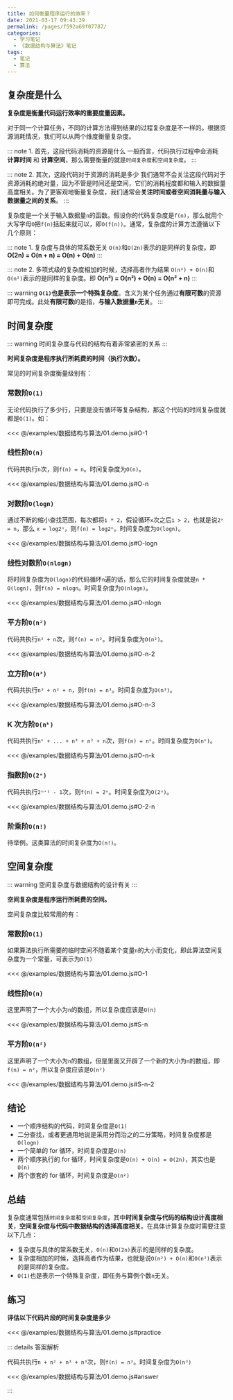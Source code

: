 ```yaml
---
title: 如何衡量程序运行的效率？
date: 2021-03-17 09:43:39
permalink: /pages/f592a69f07787/
categories:
  - 学习笔记
  - 《数据结构与算法》笔记
tags:
  - 笔记
  - 算法
---
```


## 复杂度是什么

**复杂度是衡量代码运行效率的重要度量因素。**

对于同一个计算任务，不同的计算方法得到结果的过程复杂度是不一样的。根据资源消耗情况，我们可以从两个维度衡量复杂度。

::: note 1. 首先，这段代码消耗的资源是什么
一般而言，代码执行过程中会消耗 **计算时间** 和 **计算空间**，那么需要衡量的就是`时间复杂度`和`空间复杂度`。
:::

::: note 2. 其次，这段代码对于资源的消耗是多少
我们通常不会关注这段代码对于资源消耗的绝对量，因为不管是时间还是空间，它们的消耗程度都和输入的数据量高度相关。为了更客观地衡量复杂度，我们通常会**关注时间或者空间消耗量与输入数据量之间的关系**。
:::

复杂度是一个关于输入数据量`n`的函数。假设你的代码复杂度是`f(n)`，那么就用个大写字母`O`把`f(n)`括起来就可以，即`O(f(n))`。通常，复杂度的计算方法遵循以下几个原则：

::: note 1. 复杂度与具体的常系数无关
`O(n)`和`O(2n)`表示的是同样的复杂度。即 **O(2n) = O(n + n) = O(n) + O(n)**
:::

::: note 2. 多项式级的复杂度相加的时候，选择高者作为结果
`O(n²) + O(n)`和`O(n²)`表示的是同样的复杂度。即 **O(n²) = O(n²) + O(n) = O(n² + n)**
:::

::: warning
**`O(1)`也是表示一个特殊复杂度**。含义为某个任务通过**有限可数**的资源即可完成。此处**有限可数**的是指，**与输入数据量`n`无关**。
:::

## 时间复杂度

::: warning
时间复杂度与代码的结构有着非常紧密的关系
:::

**时间复杂度是程序执行所耗费的时间（执行次数）。**

常见的时间复杂度衡量级别有：

### 常数阶`O(1)`

无论代码执行了多少行，只要是没有循环等复杂结构，那这个代码的时间复杂度就都是`O(1)`。如：

<<< @/examples/数据结构与算法/01.demo.js#O-1

### 线性阶`O(n)`

代码共执行`n`次，则`f(n) = n`。时间复杂度为`O(n)`。

<<< @/examples/数据结构与算法/01.demo.js#O-n

### 对数阶`O(logn)`

通过不断的缩小查找范围，每次都将`i * 2`，假设循环`x`次之后`i > 2`，也就是说`2ˣ = n`，那么 `x = log2ⁿ`，则`f(n) = log2ⁿ`。时间复杂度为`O(logn)`。

<<< @/examples/数据结构与算法/01.demo.js#O-logn

### 线性对数阶`O(nlogn)`

将时间复杂度为`O(logn)`的代码循环`n`遍的话，那么它的时间复杂度就是`n * O(logn)`，则`f(n) = nlogn`。时间复杂度为`O(nlogn)`。

<<< @/examples/数据结构与算法/01.demo.js#O-nlogn

### 平方阶`O(n²)`

代码共执行`n² + n`次，则`f(n) = n²`。时间复杂度为`O(n²)`。

<<< @/examples/数据结构与算法/01.demo.js#O-n-2

### 立方阶`O(n³)`

代码共执行`n³ + n² + n`，则`f(n) = n³`。时间复杂度为`O(n³)`。

<<< @/examples/数据结构与算法/01.demo.js#O-n-3

### K 次方阶`O(nᵏ)`

代码共执行`nᵏ + ... + n³ + n² + n`次，则`f(n) = nᵏ`。时间复杂度为`O(nᵏ)`。

<<< @/examples/数据结构与算法/01.demo.js#O-n-k

### 指数阶`O(2ⁿ)`

代码共执行`2ⁿ⁺¹ - 1`次，则`f(n) = 2ⁿ`。时间复杂度为`O(2ⁿ)`。

<<< @/examples/数据结构与算法/01.demo.js#O-2-n

### 阶乘阶`O(n!)`

待举例。这类算法的时间复杂度为`O(n!)`。

## 空间复杂度

::: warning
空间复杂度与数据结构的设计有关
:::

**空间复杂度是程序运行所耗费的空间。**

空间复杂度比较常用的有：

### 常数阶`O(1)`

如果算法执行所需要的临时空间不随着某个变量`n`的大小而变化，即此算法空间复杂度为一个常量，可表示为`O(1)`

<<< @/examples/数据结构与算法/01.demo.js#O-1

### 线性阶`O(n)`

这里声明了一个大小为`n`的数组，所以复杂度应该是`O(n)`

<<< @/examples/数据结构与算法/01.demo.js#S-n

### 平方阶`O(n²)`

这里声明了一个大小为`n`的数组，但是里面又开辟了一个新的大小为`n`的数组，即`f(n) = n²`，所以复杂度应该是`O(n²)`

<<< @/examples/数据结构与算法/01.demo.js#S-n-2

## 结论

- 一个顺序结构的代码，时间复杂度是`O(1)`
- 二分查找，或者更通用地说是采用分而治之的二分策略，时间复杂度都是`O(logn)`
- 一个简单的 for 循环，时间复杂度是`O(n)`
- 两个顺序执行的 for 循环，时间复杂度是`O(n) + O(n) = O(2n)`，其实也是`O(n)`
- 两个嵌套的 for 循环，时间复杂度是`O(n²)`

## 总结

复杂度通常包括`时间复杂度`和`空间复杂度`，其中**时间复杂度与代码的结构设计高度相关**，**空间复杂度与代码中数据结构的选择高度相关**。在具体计算复杂度时需要注意以下几点：

- 复杂度与具体的常系数无关，`O(n)`和`O(2n)`表示的是同样的复杂度。
- 复杂度相加的时候，选择高者作为结果，也就是说`O(n²) + O(n)`和`O(n²)`表示的是同样的复杂度。
- `O(1)`也是表示一个特殊复杂度，即任务与算例个数`n`无关。

## 练习

**评估以下代码片段的时间复杂度是多少**

<<< @/examples/数据结构与算法/01.demo.js#practice

::: details 答案解析

代码共执行`n + n² + n³ + n³`次，则`f(n) = n³`。时间复杂度为`O(n³)`

<<< @/examples/数据结构与算法/01.demo.js#answer

:::
